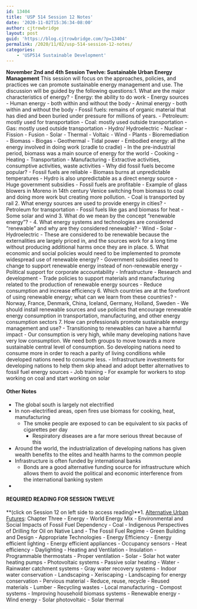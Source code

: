 ```yaml
---
id: 13404
title: 'USP 514 Session 12 Notes'
date: '2020-11-02T15:36:34-08:00'
author: cjtrowbridge
layout: post
guid: 'https://blog.cjtrowbridge.com/?p=13404'
permalink: /2020/11/02/usp-514-session-12-notes/
categories:
    - 'USP514 Sustainable Development'
---
```


**<span class="">November 2nd and 4th </span><span class="">Session Twelve: Sustainable Urban Energy Management</span>** <span class="">This session will focus on the approaches, policies, and practices we can promote sustainable energy management and use. The discussion will be guided by the following questions:</span>1. <span class="">What are the major characteristics of energy?</span>
    - Energy: the ability to do work
    - Energy sources 
        - Human energy - both within and without the body
        - Animal energy - both within and without the body
        - Fossil fuels: remains of organic material that has died and been buried under pressure for millions of years. 
            - Petroleum: mostly used for transportation
            - Coal: mostly used outside transportation
            - Gas: mostly used outside transportation
        - Hydro/ Hydroelectric
        - Nuclear 
            - Fission
            - Fusion
        - Solar 
            - Thermal
            - Voltaic
        - Wind
        - Plants 
            - Bioremediation
            - Biomass
            - Biogas
        - Geothermal
        - Tidal power
    - Embodied energy: all the energy involved in doing work (cradle to cradle)
    - In the pre-industrial period, biomass was a main source of energy for the world 
        - Cooking
        - Heating
        - Transportation
        - Manufacturing
        - Extractive activities, consumptive activities, waste activities
    - Why did fossil fuels become popular? 
        - Fossil fuels are reliable 
            - Biomass burns at unpredictable temperatures
            - Hydro is also unpredictable as a direct energy source
            - Huge government subsidies
        - Fossil fuels are profitable
        - Example of glass blowers in Moreno in 14th century Venice switching from biomass to coal and doing more work but creating more pollution.
    - Coal is transported by rail
2. <span class="">What energy sources are used to provide energy in cities?</span>
    - Petroleum for transportation
    - Fossil fuels like gas and biomass for heat
    - Some solar and wind
3. <span class="">What do we mean by the concept “renewable energy”?</span>
    -
4. <span class="">What energy systems and technologies are considered “renewable” and why are they considered renewable?</span>
    - Wind
    - Solar
    - Hydroelectric
    - These are considered to be renewable because the externalities are largely priced in, and the sources work for a long time without producing additional harms once they are in place.
5. <span class="">What economic and social policies would need to be implemented to promote widespread use of renewable energy?</span>
    - Government subsidies need to change to support renewable energy instead of non-renewable energy
    - Political support for corporate accountability
    - Infrastructure
    - Research and development
    - Trade policies to support materials and manufacturing related to the production of renewable energy sources
    - Reduce consumption and increase efficiency
6. <span class="">Which countries are at the forefront of using renewable energy; what can we learn from these countries?</span>
    - Norway, France, Denmark, China, Iceland, Germany, Holland, Sweden
    - We should install renewable sources and use policies that encourage renewable energy consumption in transportation, manufacturing, and other energy consumption sectors
7. <span class="">How can professionals promote sustainable energy management and use?</span>
    - Transitioning to renewables can have a harmful impact 
        - Our consumption is very high, while many developing nations have very low consumption. We need both groups to move towards a more sustainable central level of consumption. So developing nations need to consume more in order to reach a parity of living conditions while developed nations need to consume less.
        - Infrastructure investments for developing nations to help them skip ahead and adopt better alternatives to fossil fuel energy sources
    - Job training 
        - For example for workers to stop working on coal and start working on solar

#### Other Notes

- The global south is largely not electrified
- In non-electrified areas, open fires use biomass for cooking, heat, manufacturing 
    - The smoke people are exposed to can be equivalent to six packs of cigarettes per day 
        - Respiratory diseases are a far more serious threat because of this
- Around the world, the industrialization of developing nations has given wealth benefits to the elites and health harms to the common people
- Infrastructure is often funded by international banks 
    - Bonds are a good alternative funding source for infrastructure which allows them to avoid the political and economic interference from the international banking system
- 

#### **<span class="">REQUIRED READING </span><span class="">FOR SESSION TWELVE </span>**

**<span class="">(click on Session 12 on left side to access reading)</span><u></u>**1. <u><span class="">Alternative Urban Futures</span></u><span class="">: Chapter Three</span>
    - Energy 
        - World Energy Mix
    - Environmental and Social Impacts of Fossil Fuel Dependency 
        - Coal
        - Indigenous Perspectives of Drilling for Oil on Native Land
        - The Fossil Fuel Regime
    - Green Building and Design 
        - Appropriate Technologies 
            - Energy Efficiency 
                - Energy efficient lighting
                - Energy efficient appliances
                - Occupancy sensors
                - Heat efficiency
                - Daylighting
            - Heating and Ventilation 
                - Insulation
                - Programmable thermostats
                - Proper ventilation
            - Solar 
                - Solar hot water heating pumps
                - Photovoltaic systems
                - Passive solar heating
            - Water 
                - Rainwater catchment systems
                - Gray water recovery systems
                - Indoor water conservation
            - Landscaping 
                - Xeriscaping
                - Landscaping for energy conservation
                - Pervious material
            - Reduce, reuse, recycle
            - Reused materials
            - Lumber
            - Recycling wastes
            - Local manufacturing
            - Compost systems
        - Improving household biomass systems
    - Renewable energy 
        - Wind energy
        - Solar photovoltaic
        - Solar thermal